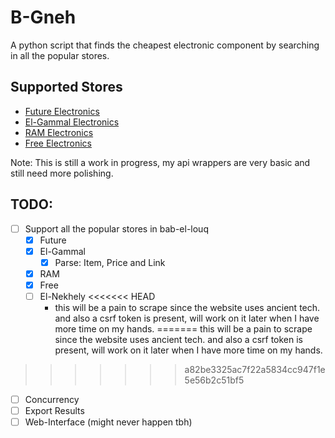 # B-Gneh
A python script that finds the cheapest electronic component by searching in all the popular stores.

## Supported Stores
- [Future Electronics](https://store.fut-electronics.com/)
- [El-Gammal Electronics](http://elgammalelectronics.com/)
- [RAM Electronics](https://ram-e-shop.com/)
- [Free Electronics](https://free-electronic.com/)

Note: This is still a work in progress, my api wrappers are very basic and still need more polishing.

## TODO:
- [ ] Support all the popular stores in bab-el-louq
    - [x] Future
    - [x] El-Gammal
        - [x] Parse: Item, Price and Link
    - [x] RAM
    - [x] Free
    - [ ] El-Nekhely
<<<<<<< HEAD
        - this will be a pain to scrape since the website uses ancient tech. and also a csrf token is present, will work on it later when I have more time on my hands.
=======
        this will be a pain to scrape since the website uses ancient tech. and also a csrf token is present, will work on it later when I have more time on my hands.
>>>>>>> a82be3325ac7f22a5834cc947f1e5e56b2c51bf5
- [ ] Concurrency
- [ ] Export Results
- [ ] Web-Interface (might never happen tbh)
